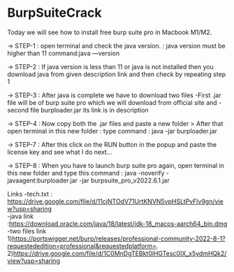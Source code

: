 # BurpSuiteCrack
Today we will see how to install free burp suite pro in Macbook M1/M2.

-> STEP-1 : open terminal and check the java version. : java version must be higher than 11 command:java —version

-> STEP-2 : If java version is less than 11 or java is not installed then you download java from given description link and then check by repeating step 1

-> STEP-3 : After java is complete we have to download two files -First .jar file will be of burp suite pro which we will download from official site and -second file burploader.jar its link is in description

-> STEP-4 : Now copy both the .jar files and paste a new folder > After that open terminal in this new folder : type command : java -jar burploader.jar

-> STEP-7 : After this click on the RUN button in the popup and paste the license key and see what I do next…

-> STEP-8 : When you have to launch burp suite pro again, open terminal in this new folder and type this 
command : java -noverify -javaagent:burploader.jar -jar burpsuite_pro_v2022.6.1.jar

Links 
-tech.txt :
https://drive.google.com/file/d/11cjNTOdV71UrtKNVN5vpHSLtPvFlv9gn/view?usp=sharing 
<br>
-java link <br> :https://download.oracle.com/java/18/latest/jdk-18_macos-aarch64_bin.dmg <br>
-two files link 
<br>
1)https://portswigger.net/burp/releases/professional-community-2022-8-1?requestededition=professional&requestedplatform=.  <br>
2)https://drive.google.com/file/d/1C0MnDgTEBkt0iHGTesc0IX_x5ydmHQk2/view?usp=sharing
